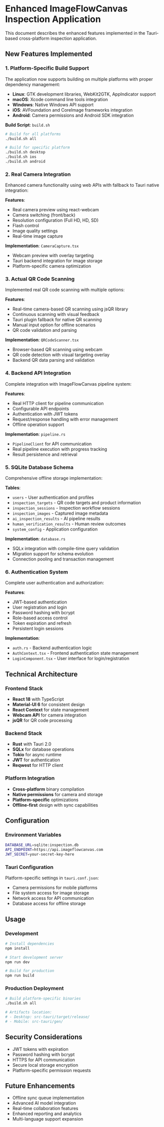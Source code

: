 # Enhanced ImageFlowCanvas Inspection Application

This document describes the enhanced features implemented in the Tauri-based cross-platform inspection application.

## New Features Implemented

### 1. Platform-Specific Build Support

The application now supports building on multiple platforms with proper dependency management:

- **Linux**: GTK development libraries, WebKit2GTK, AppIndicator support
- **macOS**: Xcode command line tools integration
- **Windows**: Native Windows API support
- **iOS**: AVFoundation and CoreImage frameworks integration
- **Android**: Camera permissions and Android SDK integration

**Build Script**: `build.sh`
```bash
# Build for all platforms
./build.sh all

# Build for specific platform
./build.sh desktop
./build.sh ios
./build.sh android
```

### 2. Real Camera Integration

Enhanced camera functionality using web APIs with fallback to Tauri native integration:

**Features**:
- Real camera preview using react-webcam
- Camera switching (front/back)
- Resolution configuration (Full HD, HD, SD)
- Flash control
- Image quality settings
- Real-time image capture

**Implementation**: `CameraCapture.tsx`
- Webcam preview with overlay targeting
- Tauri backend integration for image storage
- Platform-specific camera optimization

### 3. Actual QR Code Scanning

Implemented real QR code scanning with multiple options:

**Features**:
- Real-time camera-based QR scanning using jsQR library
- Continuous scanning with visual feedback
- Tauri plugin fallback for native QR scanning
- Manual input option for offline scenarios
- QR code validation and parsing

**Implementation**: `QRCodeScanner.tsx`
- Browser-based QR scanning using webcam
- QR code detection with visual targeting overlay
- Backend QR data parsing and validation

### 4. Backend API Integration

Complete integration with ImageFlowCanvas pipeline system:

**Features**:
- Real HTTP client for pipeline communication
- Configurable API endpoints
- Authentication with JWT tokens
- Request/response handling with error management
- Offline operation support

**Implementation**: `pipeline.rs`
- `PipelineClient` for API communication
- Real pipeline execution with progress tracking
- Result persistence and retrieval

### 5. SQLite Database Schema

Comprehensive offline storage implementation:

**Tables**:
- `users` - User authentication and profiles
- `inspection_targets` - QR code targets and product information
- `inspection_sessions` - Inspection workflow sessions
- `inspection_images` - Captured image metadata
- `ai_inspection_results` - AI pipeline results
- `human_verification_results` - Human review outcomes
- `system_config` - Application configuration

**Implementation**: `database.rs`
- SQLx integration with compile-time query validation
- Migration support for schema evolution
- Connection pooling and transaction management

### 6. Authentication System

Complete user authentication and authorization:

**Features**:
- JWT-based authentication
- User registration and login
- Password hashing with bcrypt
- Role-based access control
- Token expiration and refresh
- Persistent login sessions

**Implementation**:
- `auth.rs` - Backend authentication logic
- `AuthContext.tsx` - Frontend authentication state management
- `LoginComponent.tsx` - User interface for login/registration

## Technical Architecture

### Frontend Stack
- **React 18** with TypeScript
- **Material-UI 6** for consistent design
- **React Context** for state management
- **Webcam API** for camera integration
- **jsQR** for QR code processing

### Backend Stack
- **Rust** with Tauri 2.0
- **SQLx** for database operations
- **Tokio** for async runtime
- **JWT** for authentication
- **Reqwest** for HTTP client

### Platform Integration
- **Cross-platform** binary compilation
- **Native permissions** for camera and storage
- **Platform-specific** optimizations
- **Offline-first** design with sync capabilities

## Configuration

### Environment Variables
```bash
DATABASE_URL=sqlite:inspection.db
API_ENDPOINT=https://api.imageflowcanvas.com
JWT_SECRET=your-secret-key-here
```

### Tauri Configuration
Platform-specific settings in `tauri.conf.json`:
- Camera permissions for mobile platforms
- File system access for image storage
- Network access for API communication
- Database access for offline storage

## Usage

### Development
```bash
# Install dependencies
npm install

# Start development server
npm run dev

# Build for production
npm run build
```

### Production Deployment
```bash
# Build platform-specific binaries
./build.sh all

# Artifacts location:
# - Desktop: src-tauri/target/release/
# - Mobile: src-tauri/gen/
```

## Security Considerations

- JWT tokens with expiration
- Password hashing with bcrypt
- HTTPS for API communication
- Secure local storage encryption
- Platform-specific permission requests

## Future Enhancements

- Offline sync queue implementation
- Advanced AI model integration
- Real-time collaboration features
- Enhanced reporting and analytics
- Multi-language support expansion